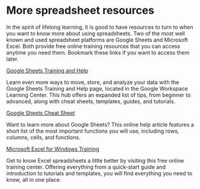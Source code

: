 # More spreadsheet resources

In the spirit of lifelong learning, it is good to have resources to turn to when you want to know more about using spreadsheets. Two of the most well known and used spreadsheet platforms are Google Sheets and Microsoft Excel. Both provide free online training resources that you can access anytime you need them. Bookmark these links if you want to access them later.

<a href="https://support.google.com/a/users/answer/9282959?visit_id=637361702049227170-1815413770&rd=1">Google Sheets Training and Help</a>

Learn even more ways to move, store, and analyze your data with the Google Sheets Training and Help page, located in the Google Workspace Learning Center. This hub offers an expanded list of tips, from beginner to advanced, along with cheat sheets, templates, guides, and tutorials. 

<a href="https://support.google.com/a/users/answer/9300022">Google Sheets Cheat Sheet</a>

Want to learn more about Google Sheets? This online help article features a short list of the most important functions you will use, including rows, columns, cells, and functions. 

<a href="https://support.microsoft.com/en-us/office/excel-video-training-9bc05390-e94c-46af-a5b3-d7c22f6990bb">Microsoft Excel for Windows Training</a>

Get to know Excel spreadsheets a little better by visiting this free online training center. Offering everything from a quick-start guide and introduction to tutorials and templates, you will find everything you need to know, all in one place.
